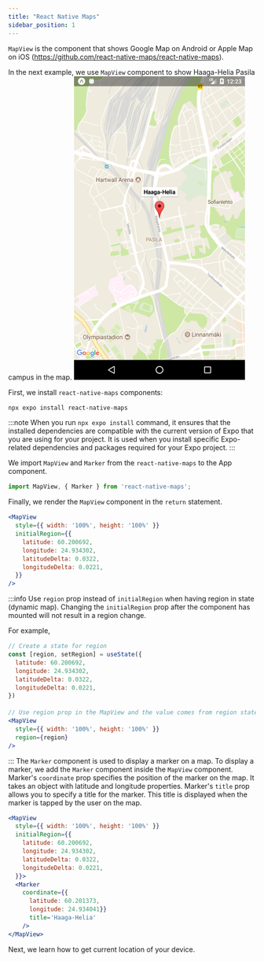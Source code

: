 ```yaml
---
title: "React Native Maps"
sidebar_position: 1
---
```

`MapView` is the component that shows Google Map on Android or Apple Map on iOS (https://github.com/react-native-maps/react-native-maps).

In the next example, we use `MapView` component to show Haaga-Helia Pasila campus in the map.
![](img/map1.png)

First, we install `react-native-maps` components:
```bash
npx expo install react-native-maps 
```
:::note
When you run `npx expo install` command, it ensures that the installed dependencies are compatible with the current version of Expo that you are using for your project. It is used when you install specific Expo-related dependencies and packages required for your Expo project.
:::

We import `MapView` and `Marker` from the `react-native-maps` to the App component.
```js
import MapView, { Marker } from 'react-native-maps';
```
Finally, we render the `MapView` component in the `return` statement.
```jsx
<MapView
  style={{ width: '100%', height: '100%' }} 
  initialRegion={{
    latitude: 60.200692,
    longitude: 24.934302,
    latitudeDelta: 0.0322,
    longitudeDelta: 0.0221,
  }} 
/>
```
:::info
Use `region` prop instead of `initialRegion` when having region in state (dynamic map). Changing the `initialRegion` prop after the component has mounted will not result in a region change.

For example,

```jsx
// Create a state for region
const [region, setRegion] = useState({
  latitude: 60.200692,
  longitude: 24.934302,
  latitudeDelta: 0.0322,
  longitudeDelta: 0.0221,
})

// Use region prop in the MapView and the value comes from region state
<MapView
  style={{ width: '100%', height: '100%' }} 
  region={region} 
/>
```
:::
The `Marker` component is used to display a marker on a map. To display a marker, we add the `Marker` component inside the `MapView` component. Marker's `coordinate` prop specifies the position of the marker on the map. It takes an object with latitude and longitude properties. Marker's `title` prop allows you to specify a title for the marker. This title is displayed when the marker is tapped by the user on the map.
```jsx
<MapView
  style={{ width: '100%', height: '100%' }} 
  initialRegion={{
    latitude: 60.200692,
    longitude: 24.934302,
    latitudeDelta: 0.0322,
    longitudeDelta: 0.0221,
  }}>
  <Marker
    coordinate={{
      latitude: 60.201373, 
      longitude: 24.934041}}
      title='Haaga-Helia' 
    />
</MapView>
```
Next, we learn how to get current location of your device.